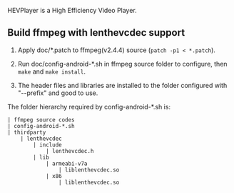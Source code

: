 HEVPlayer is a High Efficiency Video Player.

## Build ffmpeg with lenthevcdec support

1. Apply doc/*.patch to ffmpeg(v2.4.4) source (`patch -p1 < *.patch`).

2. Run doc/config-android-*.sh in ffmpeg source folder to configure, then `make` and `make install`.

3. The header files and libraries are installed to the folder configured with "--prefix" and good to use.

The folder hierarchy required by config-android-*.sh is:

	| ffmpeg source codes
	| config-android-*.sh
	| thirdparty
		| lenthevcdec
			| include
				| lenthevcdec.h
			| lib
				| armeabi-v7a
					| liblenthevcdec.so
				| x86
					| liblenthevcdec.so